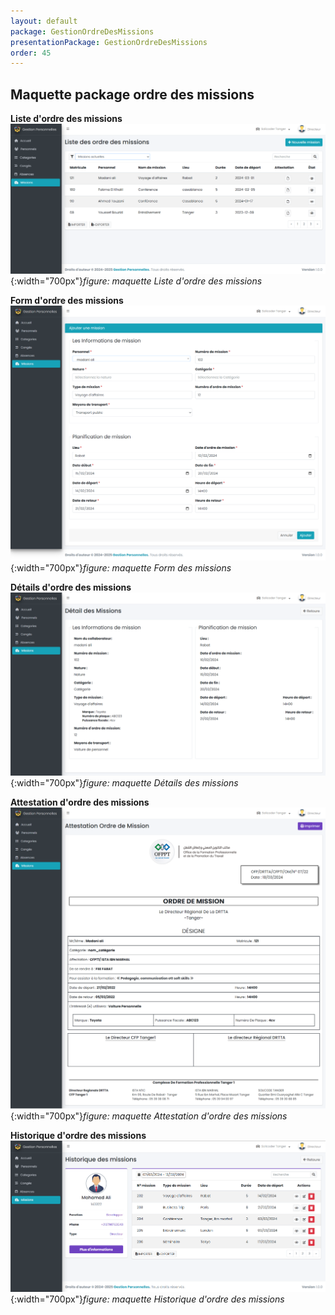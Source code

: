 ```yaml
---
layout: default
package: GestionOrdreDesMissions
presentationPackage: GestionOrdreDesMissions
order: 45
---
```


## Maquette package ordre des missions

<!-- new slide -->

**Liste d'ordre des missions**
![Liste d'ordre des missions](./images/list-des-missions.png){:width="700px"}*figure: maquette Liste d'ordre des missions*

<!-- new slide -->

**Form d'ordre des missions**
![Form des missions](./images/form-mision.png){:width="700px"}*figure: maquette Form des missions*

<!-- new slide -->

**Détails d'ordre des missions**
![Détails des missions](./images/detail_des_missions.png){:width="700px"}*figure: maquette Détails des missions*

<!-- new slide -->

**Attestation d'ordre des missions**
![Attestation d'ordre des missions](./images/attestation.png){:width="700px"}*figure: maquette Attestation d'ordre des missions*

<!-- new slide -->

**Historique d'ordre des missions**
![Historique d'ordre des missions](./images/historique-des-missions.png){:width="700px"}*figure: maquette Historique d'ordre des missions*

<!-- new slide -->